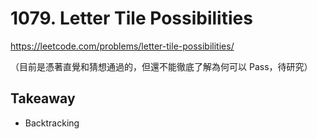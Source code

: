# 1079. Letter Tile Possibilities

<https://leetcode.com/problems/letter-tile-possibilities/>

（目前是憑著直覺和猜想通過的，但還不能徹底了解為何可以 Pass，待研究）

## Takeaway

- Backtracking
